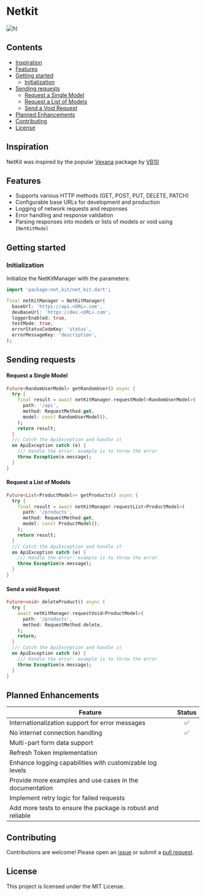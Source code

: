 # Netkit
![h)](https://github.com/user-attachments/assets/d8115ef2-4783-4d2d-88de-df57df40112f)

## **Contents**

- [Inspiration](#inspiration)
- [Features](#features)
- [Getting started](#getting-started)
    - [Initialization](#initialization)
- [Sending requests](#sending-requests)
    - [Request a Single Model](#request-a-single-model)
    - [Request a List of Models](#request-a-list-of-models)
    - [Send a Void Request](#send-a-void-request)
- [Planned Enhancements](#planned-enhancements)
- [Contributing](#contributing)
- [License](#license)

## **Inspiration**

NetKit was inspired by the popular [Vexana](https://pub.dev/packages/vexana) package
by [VB10](https://github.com/VB10)

## **Features**

- Supports various HTTP methods (GET, POST, PUT, DELETE, PATCH)
- Configurable base URLs for development and production
- Logging of network requests and responses
- Error handling and response validation
- Parsing responses into models or lists of models or void using `INetKitModel`

## Getting started

### **Initialization**

Initialize the NetKitManager with the parameters:

```dart
import 'package:net_kit/net_kit.dart';

final netKitManager = NetKitManager(
  baseUrl: 'https://api.<URL>.com',
  devBaseUrl: 'https://dev.<URL>.com',
  loggerEnabled: true,
  testMode: true,
  errorStatusCodeKey: 'status',
  errorMessageKey: 'description',
);
```

## **Sending requests**

#### **Request a Single Model**

```dart
Future<RandomUserModel> getRandomUser() async {
  try {
    final result = await netKitManager.requestModel<RandomUserModel>(
      path: '/api',
      method: RequestMethod.get,
      model: const RandomUserModel(),
    );
    return result;
  }
  /// Catch the ApiException and handle it
  on ApiException catch (e) {
    /// Handle the error: example is to throw the error
    throw Exception(e.message);
  }
}
```

#### **Request a List of Models**

```dart
Future<List<ProductModel>> getProducts() async {
  try {
    final result = await netKitManager.requestList<ProductModel>(
      path: '/products',
      method: RequestMethod.get,
      model: const ProductModel(),
    );
    return result;
  }
  /// Catch the ApiException and handle it
  on ApiException catch (e) {
    /// Handle the error: example is to throw the error
    throw Exception(e.message);
  }
}
```

#### **Send a void Request**

```dart
Future<void> deleteProduct() async {
  try {
    await netKitManager.requestVoid<ProductModel>(
      path: '/products',
      method: RequestMethod.delete,
    );
    return;
  }
  /// Catch the ApiException and handle it
  on ApiException catch (e) {
    /// Handle the error: example is to throw the error
    throw Exception(e.message);
  }
}
```

## Planned Enhancements   
|                   Feature           | Status |
|--------------------------------------------|--------|
| Internationalization support for error messages | <div align="center">✅</div> |
| No internet connection handling                 |   <div align="center">✅</div>  |
| Multi-part form data support                    |       |
| Refresh Token implementation                    |      |
| Enhance logging capabilities with customizable log levels |       |
| Provide more examples and use cases in the documentation |      |
| Implement retry logic for failed requests  |      |
| Add more tests to ensure the package is robust and reliable |       |

## Contributing

Contributions are welcome! Please open an [issue](https://github.com/behzodfaiziev/net-kit/issues) or submit a [pull request](https://github.com/behzodfaiziev/net-kit/pulls).

## License

This project is licensed under the MIT License.
  
